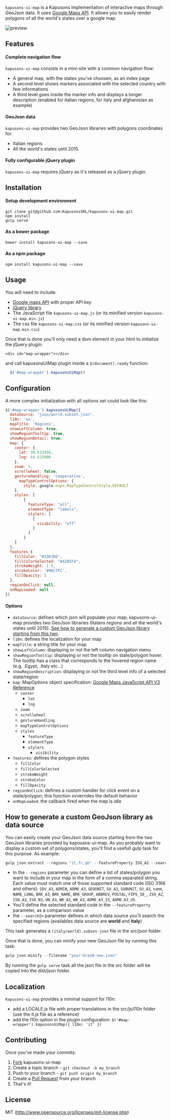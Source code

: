 `kapusons-ui-map` is a Kapusons implementation of interactive maps through GeoJson data. It uses [Google Maps API](https://developers.google.com/maps/). It allows you to easily render polygons of all the world's states over a google map.   

![preview](https://rawgit.com/KapusonsSRL/kapusons-ui-map/master/dist/img/europe.png)

Features
------------

#### Complete navigation flow
`kapusons-ui-map` consists in a mini-site with a common navigation flow: 

  - A general map, with the states you've choosen, as an index page
  - A second level shows markers associated with the selected country with few informations
  - A third level goes inside the marker info and displays a longer description (enabled for italian regions, for italy and afghanistan as example)

#### GeoJson data
`kapusons-ui-map` provides two GeoJson libraries with polygons coordinates for:
- Italian regions
- All the world's states until 2015.

#### Fully configurable jQuery plugin
`kapusons-ui-map` requires jQuery as it's released as a jQuery plugin.

Installation
------------

#### Setup development environment

```
git clone git@github.com:KapusonsSRL/kapusons-ui-map.git
npm install
gulp serve
```

#### As a bower package

```
bower install kapusons-ui-map --save
```

#### As a npm package

```
npm install kapusons-ui-map --save
```

Usage
------------

You will need to include:
 - [Google maps API](https://maps.googleapis.com) with proper API key
 - [jQuery library](http://jquery.com/)
 - The JavaScript file `kapusons-ui-map.js` (or its minified version `kapusons-ui-map.min.js`)
 - The css file `kapusons-ui-map.css` (or its minified version `kapusons-ui-map.min.css`)

 Once that is done you'll only need a dom element in your html to initialize the jQuery plugin:
 ```
<div id="map-wrapper"></div>
```

and call kapusonsUiMap plugin inside a `$(document).ready` function:
```javascript
  $('#map-wrapper').kapusonsUiMap()
```

Configuration
------------

A more complex initialization with all options set could look like this:
```javascript
$('#map-wrapper').kapusonsUiMap({
  dataSource: "json/world.subset.json", 
  l10n: 'en',
  mapTitle: 'Regions',
  showLeftColumn: true,
  showRegionTooltip: true,
  showRegionDetail: true,
  map: {
    center: {
      lat: 38.513456, 
      lng: 44.523900
    },
    zoom: 5,
    scrollwheel: false,
    gestureHandling: 'cooperative',
      mapTypeControlOptions: {
        style: google.maps.MapTypeControlStyle.DEFAULT  
    },
    styles: [
        {
          featureType: "all",
          elementType: "labels",
          stylers: [
            { 
              visibility: "off" 
            }
          ]
        }
    ]
  },
  features:{
    fillColor: "#3367D6",
    fillColorSelected: "#4285F4",
    strokeWeight: 1.5,
    strokeColor: '#96C7FC',
    fillOpacity: 1
  },
  regionOnClick: null,
  onMapLoaded: null
})
```

#### Options
- `dataSource`: defines which json will populate your map; kapusons-ui-map provides two GeoJson libraries (Italans regions and all the world's states until 2015). [See how to generate a custom GeoJson library starting from  this two](https://github.com/KapusonsSRL/kapusons-ui-map#how-to-generate-a-custom-geojson-library-as-data-source).
- `l10n`: defines the localization for your map
- `mapTitle`: a string title for your map
- `showLeftColumn`: displaying or not the left column navigation menu 
- `showRegionTooltip`: displaying or not the tooltip on state/polygon hover. The tooltip has a class that corresponds to the hovered region name (e.g. .Egypt, .Italy etc...) 
- `showRegionDescription`: displaying or not the third level info of a selected state/region
- `map`: MapOptions object specification: [Google Maps JavaScript API V3 Reference](https://developers.google.com/maps/documentation/javascript/reference)
    - `center`
        - `lat`
        - `lng`
    - `zoom`
    - `scrollwheel`
    - `gestureHandling`
    - `mapTypeControlOptions`
    - `styles`
        - `featureType`
        - `elementType` 
        - `stylers`
            - `visibility`
- `features`: defines the polygon styles
    - `fillColor`
    - `fillColorSelected`
    - `strokeWeight`
    - `strokeColor`
    - `fillOpacity`
- `regionOnClick`: defines a custom handler for click event on a state/polygon; this function ovverrides the default behavior 
- `onMapLoaded`: the callback fired when the map is idle
 
## How to generate a custom GeoJson library as data source
You can easily create your GeoJson data source starting from the two GeoJson libraries provided by kapousns-ui-map. As you probably want to display a custom set of polygons/states, you'll find a usefull gulp task for this purpose. As example:

```javascript
gulp json:extract --regions "it,fr,gb" --featureProperty ISO_A2 --searchIn world
```

- In the `--regions` parameter you can define a list of states/polygon you want to include in your map in the form of a comma separated string. Each value must match one of those supported standard code (ISO 3166 and others): `SOV_A3`, `ADMIN`, `ADM0_A3`, `GEOUNIT`, `GU_A3`, `SUBUNIT`, `SU_A3`, `name`, `NAME_LONG`, `BRK_A3`, `BRK_NAME`, `BRK_GROUP`, `ABBREV`, `POSTAL`, `FIPS_10_`, `ISO_A2`, `ISO_A3`, `ISO_N3`, `UN_A3`, `WB_A2`, `WB_A3`, `ADM0_A3_IS`, `ADM0_A3_US`
- You'll define the selected standard code in the `--featureProperty` parameter, as a comparison value
- the `--searchIn` parameter defines in which data source you'll search the specified regions (availables data source are **world** and **italy**)

This task generates a `(italy/world).subset-json` file in the src/json folder.

Once that is done, you can minify your new GeoJson file by running this task: 

```javascript
gulp json:minify --filename "your-brand-new.json"
```

By running the `gulp serve` task all the json file in the src folder will be copied into the dist/json folder.

Localization
------------
`Kapusons-ui-map` provides a minimal support for l10n: 
- add a LOCALE.js file with proper translations in the src/js/l10n folder (use the it.js file as a reference)  
- add the l10n option in the plugin configuration: `$('#map-wrapper').kapusonsUiMap({ l10n: 'it' })`



Contributing
------------

Once you've made your commits:

1. [Fork](http://help.github.com/fork-a-repo/) kapusons-ui-map
2. Create a topic branch - `git checkout -b my_branch`
3. Push to your branch - `git push origin my_branch`
4. Create a [Pull Request](http://help.github.com/pull-requests/) from your branch
5. That's it!

License
------------

MIT (http://www.opensource.org/licenses/mit-license.php)

